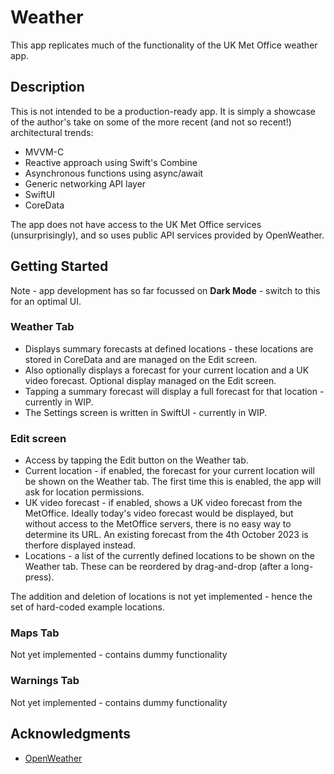 # Weather

This app replicates much of the functionality of the UK Met Office weather app.

## Description

This is not intended to be a production-ready app. It is simply a showcase of the author's take on some of the more recent (and not so recent!) architectural trends:
 
* MVVM-C
* Reactive approach using Swift's Combine
* Asynchronous functions using async/await
* Generic networking API layer
* SwiftUI
* CoreData

The app does not have access to the UK Met Office services (unsurprisingly), and so uses public API services provided by OpenWeather. 

## Getting Started

Note - app development has so far focussed on **Dark Mode** - switch to this for an optimal UI.

### Weather Tab

* Displays summary forecasts at defined locations - these locations are stored in CoreData and are managed on the Edit screen.
* Also optionally displays a forecast for your current location and a UK video forecast. Optional display managed on the Edit screen.
* Tapping a summary forecast will display a full forecast for that location - currently in WIP.
* The Settings screen is written in SwiftUI - currently in WIP.

### Edit screen

* Access by tapping the Edit button on the Weather tab.
* Current location - if enabled, the forecast for your current location will be shown on the Weather tab. The first time this is enabled, the app will ask for location permissions.
* UK video forecast -  if enabled, shows a UK video forecast from the MetOffice. Ideally today's video forecast would be displayed, but without access to the MetOffice servers, there is no easy way to determine its URL. An existing forecast from the 4th October 2023 is therfore displayed instead.
* Locations - a list of the currently defined locations to be shown on the Weather tab. These can be reordered by drag-and-drop (after a long-press).

The addition and deletion of locations is not yet implemented - hence the set of hard-coded example locations.

### Maps Tab

Not yet implemented - contains dummy functionality

### Warnings Tab

Not yet implemented - contains dummy functionality

## Acknowledgments

* [OpenWeather](https://openweathermap.org)
